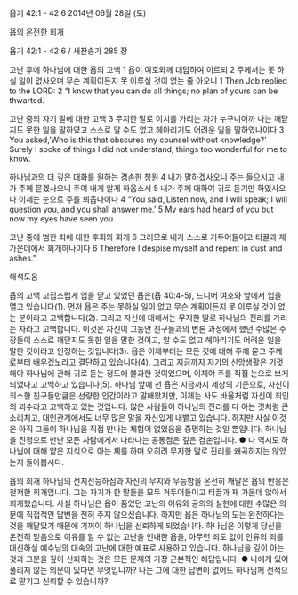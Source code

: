 욥기 42:1 - 42:6 
2014년 06월 28일 (토)

욥의 온전한 회개



욥기 42:1 - 42:6 / 새찬송가 285 장


고난 후에 하나님에 대한 욥의 고백 
1 욥이 여호와께 대답하여 이르되 2 주께서는 못 하실 일이 없사오며 무슨 계획이든지 못 이루실 것이 없는 줄 아오니
1 Then Job replied to the LORD: 2 “I know that you can do all things; no plan of yours can be thwarted.   

고난 중의 자기 말에 대한 고백
3 무지한 말로 이치를 가리는 자가 누구니이까 나는 깨닫지도 못한 일을 말하였고 스스로 알 수도 없고 헤아리기도 어려운 일을 말하였나이다
3 You asked,’Who is this that obscures my counsel without knowledge?’ Surely I spoke of things I did not understand, things too wonderful for me to know.  

하나님과의 더 깊은 대화를 원하는 겸손한 청원 
4 내가 말하겠사오니 주는 들으시고 내가 주께 묻겠사오니 주여 내게 알게 하옵소서 5 내가 주께 대하여 귀로 듣기만 하였사오나 이제는 눈으로 주를 뵈옵나이다
4 “You said,’Listen now, and I will speak; I will question you, and you shall answer me.’ 5 My ears had heard of you but now my eyes have seen you.   

고난 중에 범한 죄에 대한 후회와 회개 
6 그러므로 내가 스스로 거두어들이고 티끌과 재 가운데에서 회개하나이다
6 Therefore I despise myself and repent in dust and ashes.”

해석도움





욥의 고백
고집스럽게 입을 닫고 있었던 욥은(욥 40:4-5), 드디어 여호와 앞에서 입을 열고 있습니다(1). 먼저 욥은 주는 못하실 일이 없고 무슨 계획이든지 못 이루실 것이 없는 분이라고 고백합니다(2). 그리고 자신에 대해서는 무지한 말로 하나님의 진리를 가리는 자라고 고백합니다. 이것은 자신이 그동안 친구들과의 변론 과정에서 했던 수많은 주장들이 스스로 깨닫지도 못한 일을 말한 것이고, 알 수도 없고 헤아리기도 어려운 일을 말한 것이라고 인정하는 것입니다(3). 욥은 이제부터는 모든 것에 대해 주께 묻고 주께로부터 배우겠노라고 결단하고 있습니다(4). 그리고 지금까지 자기의 신앙생활은 기껏해야 하나님에 관해 귀로 듣는 정도에 불과한 것이었으며, 이제야 주를 직접 눈으로 보게 되었다고 고백하고 있습니다(5). 하나님 앞에 선 욥은 지금까지 세상의 기준으로, 자신이 최소한 친구들만큼은 선량한 인간이라고 말해왔지만, 이제는 사도 바울처럼 자신이 죄인의 괴수라고 고백하고 있는 것입니다. 많은 사람들이 하나님의 진리를 다 아는 것처럼 큰소리치고, 대인관계에서도 너무 많은 말을 자신있게 내뱉고 있습니다. 하지만 사실 이것은 아직 그들이 하나님을 직접 만나는 체험이 없었음을 증명하는 것일 뿐입니다. 하나님을 진정으로 만난 모든 사람에게서 나타나는 공통점은 깊은 겸손입니다.
● 나 역시도 하나님에 대해 얕은 지식으로 아는 체를 하며 오히려 무지한 말로 진리를 왜곡하지는 않았는지 돌아봅시다. 

욥의 회개
하나님의 전지전능하심과 자신의 무지와 무능함을 온전히 깨달은 욥의 반응은 철저한 회개입니다. 그는 자기가 한 말들을 모두 거두어들이고 티끌과 재 가운데 앉아서 회개했습니다. 사실 하나님은 욥이 품었던 고난의 이유와 공의의 실현에 대한 수많은 의문에 직접적인 답변을 전혀 주지 않으셨습니다. 하지만 욥은 하나님의 도는 완전하다는 것을 깨달았기 때문에 기꺼이 하나님을 신뢰하게 되었습니다. 하나님은 이렇게 당신을 온전히 믿음으로 이유를 알 수 없는 고난을 인내한 욥을, 아무런 죄도 없이 인류의 죄를 대신하실 예수님의 대속의 고난에 대한 예표로 사용하고 있습니다. 하나님을 깊이 아는 것과 그분을 깊이 신뢰하는 것은 모든 문제의 가장 근본적인 해답입니다.
● 나에게 있어 풀리지 않는 의문이 있다면 무엇입니까? 나는 그에 대한 답변이 없어도 하나님께 전적으로 맡기고 신뢰할 수 있습니까?
